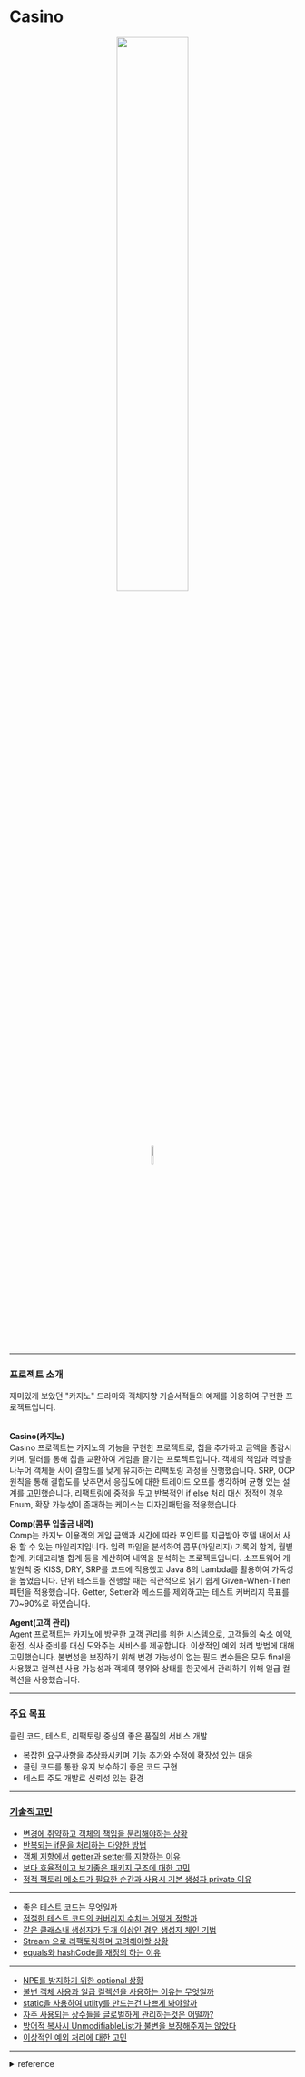 # Casino
<div align="center">
  <img src="https://github.com/JayFreemandev/Casino/assets/72185011/d15176c3-5cbf-4763-a88f-deaa9096a859" width="50%"> <br>
  <img src="https://hits.seeyoufarm.com/api/count/incr/badge.svg?url=https%3A%2F%2Fgithub.com%2FJayFreemandev%2FCasino&count_bg=%2379C83D&title_bg=%23555555&icon=&icon_color=%23E7E7E7&title=hits&edge_flat=false" width="9%">
</div>
<hr>

### 프로젝트 소개
재미있게 보았던 "카지노" 드라마와 객체지향 기술서적들의 예제를 이용하여 구현한 프로젝트입니다.  
</br>  
  
**Casino(카지노)**  
Casino 프로젝트는 카지노의 기능을 구현한 프로젝트로, 칩을 추가하고 금액을 증감시키며, 딜러를 통해 칩을 교환하여 게임을 즐기는 프로젝트입니다.
객체의 책임과 역할을 나누어 객체들 사이 결합도를 낮게 유지하는 리팩토링 과정을 진행했습니다.
SRP, OCP 원칙을 통해 결합도를 낮추면서 응집도에 대한 트레이드 오프를 생각하며 균형 있는 설계를 고민했습니다.
리팩토링에 중점을 두고 반복적인 if else 처리 대신 정적인 경우 Enum, 확장 가능성이 존재하는 케이스는 디자인패턴을 적용했습니다.
</br>
  
**Comp(콤푸 입출금 내역)**    
Comp는 카지노 이용객의 게임 금액과 시간에 따라 포인트를 지급받아 호텔 내에서 사용 할 수 있는 마일리지입니다. 입력 파일을 분석하여 콤푸(마일리지) 기록의 합계, 월별 합계, 카테고리별 합계 등을 계산하여 내역을 분석하는 프로젝트입니다.
소프트웨어 개발원칙 중 KISS, DRY, SRP를 코드에 적용했고 Java 8의 Lambda를 활용하여 가독성을 높였습니다.
단위 테스트를 진행할 때는 직관적으로 읽기 쉽게 Given-When-Then 패턴을 적용했습니다.
Getter, Setter와 메소드를 제외하고는 테스트 커버리지 목표를 70~90%로 하였습니다. 
</br>  
  
**Agent(고객 관리)**  
Agent 프로젝트는 카지노에 방문한 고객 관리를 위한 시스템으로, 고객들의 숙소 예약, 환전, 식사 준비를 대신 도와주는 서비스를 제공합니다. 이상적인 예외 처리 방법에 대해 고민했습니다.
불변성을 보장하기 위해 변경 가능성이 없는 필드 변수들은 모두 final을 사용했고 컬렉션 사용 가능성과 객체의 행위와 상태를 한곳에서 관리하기 위해 일급 컬렉션을 사용했습니다.  
<hr> 

### 주요 목표
클린 코드, 테스트, 리팩토링 중심의 좋은 품질의 서비스 개발
- 복잡한 요구사항을 추상화시키며 기능 추가와 수정에 확장성 있는 대응
- 클린 코드를 통한 유지 보수하기 좋은 코드 구현
- 테스트 주도 개발로 신뢰성 있는 환경
<hr>

### [기술적고민](https://github.com/JayFreemandev/Casino/wiki)  
- [변경에 취약하고 객체의 책임을 분리해야하는 상황](https://github.com/JayFreemandev/Casino/wiki/%EB%B3%80%EA%B2%BD%EC%97%90-%EC%B7%A8%EC%95%BD%ED%95%98%EA%B3%A0-%EA%B0%9D%EC%B2%B4%EC%9D%98-%EC%B1%85%EC%9E%84%EC%9D%84-%EB%B6%84%EB%A6%AC%ED%95%B4%EC%95%BC%ED%95%98%EB%8A%94-%EC%83%81%ED%99%A9)
- [반복되는 if문을 처리하는 다양한 방법](https://github.com/JayFreemandev/Casino/wiki/%EB%B0%98%EB%B3%B5%EB%90%98%EB%8A%94-if%EB%AC%B8%EC%9D%84-%ED%94%BC%ED%95%98%EB%8A%94-%EB%B0%A9%EB%B2%95)
- [객체 지향에서 getter과 setter를 지향하는 이유](https://github.com/JayFreemandev/Casino/wiki/%EA%B0%9D%EC%B2%B4%EC%A7%80%ED%96%A5%EC%97%90%EC%84%9C-getter%EC%99%80-setter%EB%A5%BC-%EC%A7%80%EC%96%91%ED%95%B4%EC%95%BC%ED%95%98%EB%8A%94-%EC%9D%B4%EC%9C%A0)
- [보다 효율적이고 보기좋은 패키지 구조에 대한 고민](https://github.com/JayFreemandev/Casino/wiki/%ED%9A%A8%EC%9C%A8%EC%A0%81%EC%9D%B4%EA%B3%A0-%EB%B3%B4%EA%B8%B0%EC%A2%8B%EC%9D%80-%ED%8C%A8%ED%82%A4%EC%A7%80-%EA%B5%AC%EC%A1%B0%EC%97%90-%EB%8C%80%ED%95%9C-%EA%B3%A0%EB%AF%BC)
- [정적 팩토리 메소드가 필요한 순간과 사용시 기본 생성자 private 이유](https://github.com/JayFreemandev/Casino/wiki/%EC%A0%95%EC%A0%81-%ED%8C%A9%ED%86%A0%EB%A6%AC-%EB%A9%94%EC%86%8C%EB%93%9C%EA%B0%80-%ED%95%84%EC%9A%94%ED%95%9C-%EC%88%9C%EA%B0%84%EA%B3%BC-%EC%82%AC%EC%9A%A9%EC%8B%9C-%EA%B8%B0%EB%B3%B8-%EC%83%9D%EC%84%B1%EC%9E%90-private-%EC%A7%80%EC%A0%95-%ED%95%98%EB%8A%94-%EC%9D%B4%EC%9C%A0)
<hr>

- [좋은 테스트 코드는 무엇일까](https://github.com/JayFreemandev/Casino/wiki/%EC%A2%8B%EC%9D%80-%ED%85%8C%EC%8A%A4%ED%8A%B8-%EC%BD%94%EB%93%9C%EB%8A%94-%EB%AC%B4%EC%97%87%EC%9D%BC%EA%B9%8C%3F)
- [적절한 테스트 코드의 커버리지 수치는 어떻게 정할까](https://github.com/JayFreemandev/Casino/wiki/%EC%A0%81%EC%A0%88%ED%95%9C-%ED%85%8C%EC%8A%A4%ED%8A%B8-%EC%BD%94%EB%93%9C%EC%9D%98-%EC%BB%A4%EB%B2%84%EB%A6%AC%EC%A7%80-%EC%88%98%EC%B9%98%EB%8A%94-%EC%96%B4%EB%96%BB%EA%B2%8C-%EC%A0%95%ED%95%A0%EA%B9%8C)
- [같은 클래스내 생성자가 두개 이상인 경우 생성자 체인 기법](https://github.com/JayFreemandev/Casino/wiki/%EA%B0%99%EC%9D%80-%ED%81%B4%EB%9E%98%EC%8A%A4%EB%82%B4-%EC%83%9D%EC%84%B1%EC%9E%90%EA%B0%80-%EB%91%90%EA%B0%9C-%EC%9D%B4%EC%83%81%EC%9D%B8-%EA%B2%BD%EC%9A%B0-%EC%83%9D%EC%84%B1%EC%9E%90-%EC%B2%B4%EC%9D%B8-%EA%B8%B0%EB%B2%95)
- [Stream 으로 리팩토링하며 고려해야할 상황](https://github.com/JayFreemandev/Casino/wiki/Stream-%EC%9C%BC%EB%A1%9C-%EB%A6%AC%ED%8C%A9%ED%86%A0%EB%A7%81%ED%95%98%EB%A9%B0-%EA%B3%A0%EB%A0%A4%ED%95%B4%EC%95%BC%ED%95%A0-%EC%83%81%ED%99%A9)
- [equals와 hashCode를 재정의 하는 이유](https://github.com/JayFreemandev/Casino/wiki/equals%EC%99%80-hashCode%EB%A5%BC-%EA%B0%99%EC%9D%B4-%EC%9E%AC%EC%A0%95%EC%9D%98-%ED%95%98%EB%8A%94-%EC%9D%B4%EC%9C%A0)
<hr>

- [NPE를 방지하기 위한 optional 상황](https://github.com/JayFreemandev/Casino/wiki/NPE-%EB%B0%A9%EC%A7%80%EC%9A%A9-optional-%EC%82%AC%EC%9A%A9-%EB%B0%A9%EB%B2%95)
- [불변 객체 사용과 일급 컬렉션을 사용하는 이유는 무엇일까](https://github.com/JayFreemandev/Casino/wiki/%EB%B6%88%EB%B3%80-%EA%B0%9D%EC%B2%B4%EB%A5%BC-%EB%A7%8C%EB%93%9C%EB%8A%94-%EB%B0%A9%EB%B2%95%EA%B3%BC-%EB%A7%8C%EB%93%9C%EB%8A%94-%EC%9D%B4%EC%9C%A0(feat.-%EC%9D%BC%EA%B8%89-%EC%BB%AC%EB%A0%89%EC%85%98))
- [static을 사용하여 utlity를 만드는건 나쁘게 봐야할까](https://github.com/JayFreemandev/Casino/wiki/static%EC%9D%84-%EC%82%AC%EC%9A%A9%ED%95%9C-utility%EC%97%90-%EB%8C%80%ED%95%9C-%EC%83%9D%EA%B0%81)
- [자주 사용되는 상수들을 글로벌하게 관리하는것은 어떨까?](https://github.com/JayFreemandev/Casino/wiki/%EC%9E%90%EC%A3%BC-%EC%82%AC%EC%9A%A9%EB%90%98%EB%8A%94-%EC%83%81%EC%88%98%EB%93%A4%EC%9D%84-%EA%B8%80%EB%A1%9C%EB%B2%8C%ED%95%98%EA%B2%8C-%EA%B4%80%EB%A6%AC%ED%95%98%EB%8A%94%EA%B2%83%EC%9D%80-%EC%96%B4%EB%96%A8%EA%B9%8C%3F)
- [방어적 복사시 UnmodifiableList가 불변을 보장해주지는 않았다](https://github.com/JayFreemandev/Casino/wiki/UnmodifiableList%EA%B0%80-%EB%B6%88%EB%B3%80%EC%9D%84-%EB%B3%B4%EC%9E%A5%ED%95%B4%EC%A3%BC%EC%A7%80%EB%8A%94-%EC%95%8A%EB%8A%94%EB%8B%A4.)
- [이상적인 예외 처리에 대한 고민](https://github.com/JayFreemandev/Casino/wiki/%EC%9D%B4%EC%83%81%EC%A0%81%EC%9D%B8-%EC%98%88%EC%99%B8-%EC%B2%98%EB%A6%AC%EC%97%90-%EB%8C%80%ED%95%9C-%EA%B3%A0%EB%AF%BC)
<hr>
<details>
<summary> reference </summary>
- 오브젝트: 코드로 이해하는 객체지향 설계  
- 객체지향의 사실과 오해
- 좋은 코드, 나쁜 코드
- 실전 자바 소프트웨어
- 자바 코딩의 기술
- 쏙쏙 들어오는 함수형 코딩
- 단위 테스트
</details>
